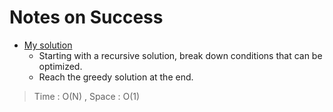 # Notes on Success

+ [My solution](https://leetcode.com/problems/jump-game/discuss/2143328/Python-Time-O(n)-Space-O(1)-Thought-process-explained)
  - Starting with a recursive solution,
    break down conditions that can be optimized.
  - Reach the greedy solution at the end. 

> Time : O(N) , Space : O(1)
